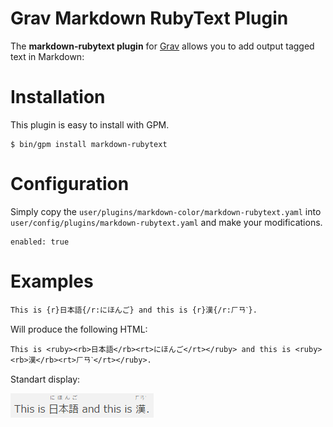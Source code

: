 # Grav Markdown RubyText Plugin

The **markdown-rubytext plugin** for [Grav](http://github.com/getgrav/grav) allows you to add output <ruby> tagged text in Markdown:

# Installation

This plugin is easy to install with GPM.

```
$ bin/gpm install markdown-rubytext
```

# Configuration

Simply copy the `user/plugins/markdown-color/markdown-rubytext.yaml` into `user/config/plugins/markdown-rubytext.yaml` and make your modifications.

```
enabled: true
```

# Examples

```
This is {r}日本語{/r:にほんご} and this is {r}漢{/r:ㄏㄢˋ}.
```

Will produce the following HTML:

```
This is <ruby><rb>日本語</rb><rt>にほんご</rt></ruby> and this is <ruby><rb>漢</rb><rt>ㄏㄢˋ</rt></ruby>.
```

Standart display:

![this-is-nihongo-and-this-is-kan](this-is-nihongo-and-this-is-kan.PNG)
